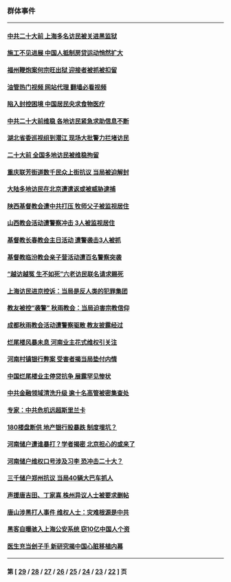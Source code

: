### 群体事件
---
#### [中共二十大前 上海多名访民被关进黑监狱](../../pages/ncid279/n13829500.md?09241245) 
#### [施工不见进展 中国人抵制房贷运动悄然扩大](../../pages/ncid279/n13828435.md?09241245) 
#### [福州鞭炮案何宗旺出狱 迎接者被抓被扣留](../../pages/ncid279/n13824304.md?09241245) 
#### [油管热门视频 网站代理 翻墙必看视频](http://209.222.30.114:81/youtube.html?09241245)
#### [陷入封控困境 中国居民央求食物医疗](../../pages/ncid279/n13823589.md?09241245) 
#### [中共二十大前维稳 各地访民紧急求助信息不断](../../pages/ncid279/n13822888.md?09241245) 
#### [湖北省委巡视组到潜江 现场大批警力拦堵访民](../../pages/ncid279/n13820243.md?09241245) 
#### [二十大前 全国多地访民被维稳拘留](../../pages/ncid279/n13819431.md?09241245) 
#### [重庆联芳街道数千民众上街抗议 当局被迫解封](../../pages/ncid279/n13812220.md?09241245) 
#### [大陆多地访民在北京遭遣返或被威胁逮捕](../../pages/ncid279/n13812104.md?09241245) 
#### [陕西基督教会遭中共打压 牧师父子被监视居住](../../pages/ncid279/n13811611.md?09241245) 
#### [山西教会活动遭警察冲击 3人被监视居住](../../pages/ncid279/n13808966.md?09241245) 
#### [基督教长春教会主日活动 遭警袭击3人被抓](../../pages/ncid279/n13806935.md?09241245) 
#### [基督教临汾教会亲子营活动遭百名警察突袭](../../pages/ncid279/n13806527.md?09241245) 
#### [“越访越冤 生不如死”六老访民联名请求赐死](../../pages/ncid279/n13805907.md?09241245) 
#### [上海访民进京控诉：当局是反人类的犯罪集团](../../pages/ncid279/n13803858.md?09241245) 
#### [教友被控“袭警” 秋雨教会：当局迫害宗教信仰](../../pages/ncid279/n13803563.md?09241245) 
#### [成都秋雨教会活动遭警察驱散 教友披露经过](../../pages/ncid279/n13802541.md?09241245) 
#### [烂尾楼风暴未息 河南业主花式维权引关注](../../pages/ncid279/n13794519.md?09241245) 
#### [河南村镇银行弊案 受害者揭当局垫付内情](../../pages/ncid279/n13791990.md?09241245) 
#### [中国烂尾楼业主停贷抗争 展露罕见惨状](../../pages/ncid279/n13787794.md?09241245) 
#### [中共金融领域清洗升级 逾十名高管被密集查处](../../pages/ncid279/n13782694.md?09241245) 
#### [专家：中共危机远超斯里兰卡](../../pages/ncid279/n13782248.md?09241245) 
#### [180楼盘断供 地产银行股暴跌 制度埋坑？](../../pages/ncid279/n13780778.md?09241245) 
#### [河南储户遭谁暴打？学者揭密 北京担心的或来了](../../pages/ncid279/n13779407.md?09241245) 
#### [河南储户维权口号涉及习李 恐冲击二十大？](../../pages/ncid279/n13778148.md?09241245) 
#### [三千储户郑州抗议 当局40辆大巴车抓人](../../pages/ncid279/n13777593.md?09241245) 
#### [声援唐吉田、丁家喜 株州异议人士被要求删帖](../../pages/ncid279/n13775534.md?09241245) 
#### [唐山涉黑打人事件 维权人士：灾难根源是中共](../../pages/ncid279/n13773534.md?09241245) 
#### [黑客自曝骇入上海公安系统 窃10亿中国人个资](../../pages/ncid279/n13773395.md?09241245) 
#### [医生充当刽子手 新研究揭中国心脏移植内幕](../../pages/ncid279/n13772291.md?09241245) 

---
#### 第 [ [29](./29.md?09241245) / [28](./28.md?09241245) / [27](./27.md?09241245) / [26](./26.md?09241245) / [25](./25.md?09241245) / [24](./24.md?09241245) / [23](./23.md?09241245) / [22](./22.md?09241245) ] 页
